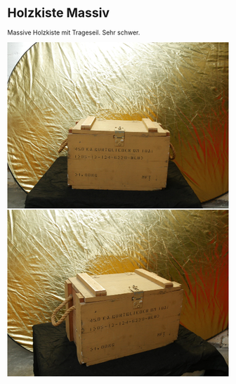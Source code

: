 # Holzkiste Massiv

Massive Holzkiste mit Trageseil. Sehr schwer.









[![massive-holzkiste](P1940847_thumb.jpg)](P1940847.JPG)
[![massive-holzkiste](P1940848_thumb.jpg)](P1940848.JPG)
